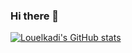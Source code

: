 ### Hi there 👋

[![Louelkadi's GitHub stats](https://github-readme-stats.vercel.app/api?username=louelkadi&show_icons=true&title_color=3ea6ff&text_color=c9d1d9&icon_color=1f6feb&bg_color=0d1117&include_all_commits=true&count_private=true)](https://github.com/anuraghazra/github-readme-stats)

<!--

**louelkadi/louelkadi** is a ✨ _special_ ✨ repository because its `README.md` (this file) appears on your GitHub profile.

Here are some ideas to get you started:

- 🔭 I’m currently working on ...
- 🌱 I’m currently learning ...
- 👯 I’m looking to collaborate on ...
- 🤔 I’m looking for help with ...
- 💬 Ask me about ...
- 📫 How to reach me: ...
- 😄 Pronouns: ...
- ⚡ Fun fact: ...
-->
